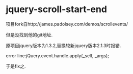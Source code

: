 # jquery-scroll-start-end


项目fork自http://james.padolsey.com/demos/scrollevents/

但是没找到他的git地址.

原项目jquery版本为1.3.2,替换较新jquery版本2.1.3时报错.

error line:jQuery.event.handle.apply(_self, _args);

于是fix之.
